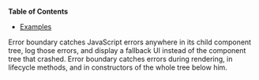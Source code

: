 <!-- START doctoc generated TOC please keep comment here to allow auto update -->
<!-- DON'T EDIT THIS SECTION, INSTEAD RE-RUN doctoc TO UPDATE -->
**Table of Contents**

- [Examples](#examples)

<!-- END doctoc generated TOC please keep comment here to allow auto update -->
Error boundary catches JavaScript errors anywhere in its child component tree,
log those errors, and display a fallback UI instead of the component tree that crashed.
Error boundary catches errors during rendering, in lifecycle methods, and in constructors of the whole tree below him.
